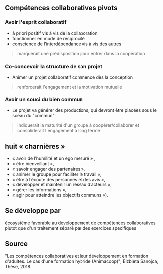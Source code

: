 

## Compétences collaboratives pivots

### Avoir l'esprit collaboratif

- à priori positif vis à vis de la collaboration
- fonctionner en mode de réciprocité
- conscience de l’interdépendance vis à vis des autres

> marquerait une prédisposition pour entrer dans la coopération

### Co-concevoir la structure de son projet
- Animer un projet collaboratif commence dès la conception
> renforcerait l'engagement et la motivation mutuelle

### Avoir un souci du bien commun

- Le projet va générer des productions, qui devront être placées sous le  sceau du "commun"

> indiquerait la maturité d'un groupe à coopérer/collaborer et consoliderait l'engagement à long terme

## huit « charnières »
- « avoir de l’humilité et un ego mesuré » ,
- « être bienveillant », 
- « savoir engager des partenaires »,
- « animer le groupe pour faciliter le travail »,
- « être à l’écoute des personnes et des avis »,
- « développer et maintenir un réseau d’acteurs »,
- « gérer les informations »,
- « agir pour atteindre les objectifs communs »).

## Se développe par

écosystème favorable au developpement de compétences collaboratives plutot que d'un traitement séparé par des exercices specifiques

## Source

"Les compétences collaboratives et leur développement en formation d'adultes. Le cas d'une formation hybride (Animacoop)"; Elzbieta Sanojca, Thèse, 2018.


